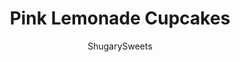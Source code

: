 ---
layout: ../../layouts/MarkdownPostLayout.astro
title: Pink Lemonade Cupcakes
author: ShugarySweets
pubDate: 2021-04-06
description: " If summer were a cupcake, it would be a Pink Lemonade Cupcake! Made from scratch with fresh lemon flavor and a smooth frosting, these cupcakes make summer fun last all year old. Don&#x27;t forget the snazzy garnishes!"
image_url: https://www.shugarysweets.com/wp-content/uploads/2014/08/pink-lemonade-cupcakes-1.jpg
tags: ["Cupcake","American"]
calories: 341
protein: 3
carbohydrates: 55
fats: 14
fiber: 3
ingredients: ["5 large Egg Whites","1/2 cup Skim Milk","1 Lemon, zested","3/4 cup Unsalted Butter, softened","1 3/4 cups Granulated Sugar","2 1/2 cups Cake Flour","1 tablespoon Baking Powder","1/2 teaspoon Kosher Salt","1/4 cup Frozen Pink Lemonade Concentrate, thawed","1 cup Unsalted Butter, softened","4 cups Powdered Sugar","6 tablespoons Frozen Pink Lemonade Concentrate, thawed","Sprinkles","24 Lemon Wedges"]
serves: 24
time: "45 minutes"
prepTime: "30 minutes"
instructions: ["In a small bowl, whisk together the egg whites, milk and lemon zest. Set aside.","In a large mixing bowl, combine the butter and sugar. Beat for 2-3 minutes until smooth.","Add in the cake flour, baking powder and salt. Beat until combined.","Add the egg mixture and beat on high for 2 minutes.","Slowly add the pink lemonade. Beat another 2 minutes until fluffy.","Drop the batter into cupcake tins with liners (about 2/3 full). Bake at 350°F for about 15 minutes.","Remove and cool completely before frosting.","Beat butter for 4 minutes with whisk attachment on an electric mixer. You want the butter to be smooth and pale in color.","Add powdered sugar and pink lemonade. Beat an additional 3-5 minutes, until smooth and fluffy (scrape down sides of bowl as needed).","Add food coloring if desired.","Pipe onto cupcakes (I used an open tip) and add sprinkles immediately."]
nutrition: ["341 calories","55 grams carbohydrates","36 milligrams cholesterol","14 grams fat","3 grams fiber","3 grams protein","8 grams saturated fat","123 milligrams sodium","37 grams sugar","0 grams trans fat","5 grams unsaturated fat"]
---
